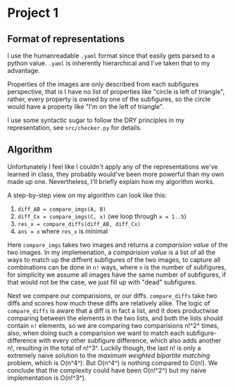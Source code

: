 # Project 1

## Format of representations

I use the humanreadable `.yaml` format since that easily gets parsed to
a python value. `.yaml` is inherently hierarchical and I've taken that
to my advantage.

Properties of the images are only described from each subfigures
perspective, that is I have no list of properties like "circle is left
of triangle", rather, every property is owned by one of the subfigures,
so the circle would have a property like "I'm on the left of triangle".

I use some syntactic sugar to follow the DRY principles in my
representation, see `src/checker.py` for details.

## Algorithm

Unfortunately I feel like I couldn't apply any of the representations
we've learned in class, they probably would've been more powerful than
my own made up one. Nevertheless, I'll briefly explain how my algorithm
works.

A step-by-step view on my algorithm can look like this:

  1. `diff_AB = compare_imgs(A, B)`
  2. `diff_Cx = compare_imgs(C, x)` (we loop through `x = 1..5`)
  3. `res_x = compare_diffs(diff_AB, diff_Cx)`
  4. `ans = x` where `res_x` is minimal

Here `compare_imgs` takes two images and returns a *comparision value*
of the two images. In my implemenation, a *comparision value* is a list
of all the ways to match up the diffrent subfigures of the two images,
to capture all combinations can be done in `n!` ways,
where `n` is the number of subfigures, for simplicity we assume all images
have the same number of subfigures, if that would not be the case, we just
fill up with "dead" subfigures.

Next we compare our comparisions, or our diffs. `compare_diffs` take two
diffs and scores how much these diffs are relatively alike. The logic of
`compare_diffs` is aware that a diff is in fact a list, and it does
productwise comparing between the elements in the two lists, and both
the lists should contain `n!` elements, so we are comparing two
comparisions n!^2^ times, also, when doing such a comparision we want to
match each subfigure-difference with every other subfigure difference,
which also adds another n!, resulting in the total of n!^3^. Luckily
though, the last n! is only a extremely naive solution to the *maximum
weighted bipartite matching* problem, which is O(n^4^). But O(n^4^) is nothing
compared to O(n!). We conclude that the complexity could have been
O(n!^2^) but my naive implementation is O(n!^3^).
